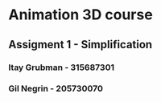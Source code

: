 # Animation 3D course 
## Assigment 1 - Simplification
### Itay Grubman - 315687301
### Gil Negrin - 205730070
